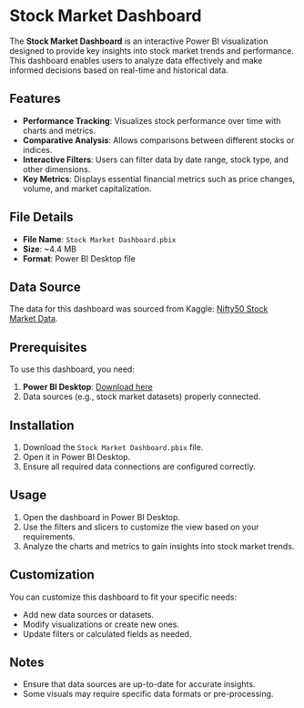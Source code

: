 # Stock Market Dashboard

The **Stock Market Dashboard** is an interactive Power BI visualization designed to provide key insights into stock market trends and performance. This dashboard enables users to analyze data effectively and make informed decisions based on real-time and historical data.

## Features
- **Performance Tracking**: Visualizes stock performance over time with charts and metrics.
- **Comparative Analysis**: Allows comparisons between different stocks or indices.
- **Interactive Filters**: Users can filter data by date range, stock type, and other dimensions.
- **Key Metrics**: Displays essential financial metrics such as price changes, volume, and market capitalization.

## File Details
- **File Name**: `Stock Market Dashboard.pbix`
- **Size**: ~4.4 MB
- **Format**: Power BI Desktop file

## Data Source
The data for this dashboard was sourced from Kaggle: [Nifty50 Stock Market Data](https://www.kaggle.com/datasets/rohanrao/nifty50-stock-market-data?select=CIPLA.csv).

## Prerequisites
To use this dashboard, you need:
1. **Power BI Desktop**: [Download here](https://powerbi.microsoft.com/desktop/)
2. Data sources (e.g., stock market datasets) properly connected.

## Installation
1. Download the `Stock Market Dashboard.pbix` file.
2. Open it in Power BI Desktop.
3. Ensure all required data connections are configured correctly.

## Usage
1. Open the dashboard in Power BI Desktop.
2. Use the filters and slicers to customize the view based on your requirements.
3. Analyze the charts and metrics to gain insights into stock market trends.

## Customization
You can customize this dashboard to fit your specific needs:
- Add new data sources or datasets.
- Modify visualizations or create new ones.
- Update filters or calculated fields as needed.

## Notes
- Ensure that data sources are up-to-date for accurate insights.
- Some visuals may require specific data formats or pre-processing.